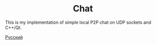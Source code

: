<h1 align="center">Chat</h1>

This is my implementation of simple local P2P chat on UDP sockets and C++/Qt.

<a href="https://github.com/AlferovKirill/Chat/blob/main/chat.gif">Русский</a>
